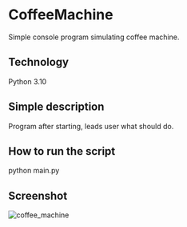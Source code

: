 # CoffeeMachine
Simple console program simulating coffee machine.

## Technology
Python 3.10

## Simple description
Program after starting, leads user what should do.

## How to run the script
python main.py

## Screenshot
![coffee_machine](https://user-images.githubusercontent.com/119300086/213811463-51f77bf6-02da-4360-9bdf-1f726bd9bd5f.PNG)


